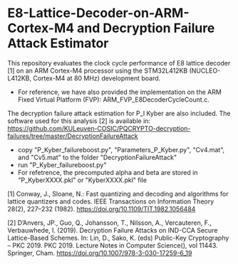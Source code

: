 # E8-Lattice-Decoder-on-ARM-Cortex-M4 and Decryption Failure Attack Estimator
This repository evaluates the clock cycle performance of E8 lattice decoder [1] on an ARM Cortex-M4 processor using the STM32L412KB (NUCLEO-L412KB, Cortex-M4 at 80 MHz) development board.
- For reference, we have also provided the implementation on the ARM Fixed Virtual Platform (FVP): ARM_FVP_E8DecoderCycleCount.c.

The decryption failure attack estimation for P_l Kyber are also included. The software used for this analysis [2] is available in: https://github.com/KULeuven-COSIC/PQCRYPTO-decryption-failures/tree/master/DecryptionFailureAttack
- copy "P_Kyber_failureboost.py", "Parameters_P_Kyber.py", "Cv4.mat", and "Cv5.mat" to the folder "DecryptionFailureAttack"
- run "P_Kyber_failureboost.py"
- For refetrence, the precomputed alpha and beta are stored in "P_KyberXXXX.pkl" or "KyberXXXX.pkl" file


[1] Conway, J., Sloane, N.: Fast quantizing and decoding and algorithms for lattice quantizers and codes. IEEE Transactions on Information Theory 28(2), 227–232 (1982). https://doi.org/10.1109/TIT.1982.1056484

[2] D’Anvers, JP., Guo, Q., Johansson, T., Nilsson, A., Vercauteren, F., Verbauwhede, I. (2019). Decryption Failure Attacks on IND-CCA Secure Lattice-Based Schemes. In: Lin, D., Sako, K. (eds) Public-Key Cryptography – PKC 2019. PKC 2019. Lecture Notes in Computer Science(), vol 11443. Springer, Cham. https://doi.org/10.1007/978-3-030-17259-6_19
